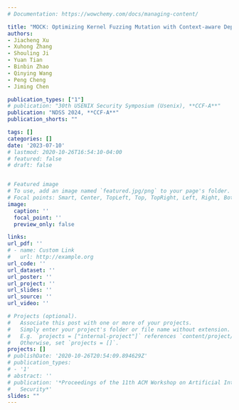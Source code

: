 ```yaml
---
# Documentation: https://wowchemy.com/docs/managing-content/

title: "MOCK: Optimizing Kernel Fuzzing Mutation with Context-aware Dependency"
authors:
- Jiacheng Xu
- Xuhong Zhang
- Shouling Ji
- Yuan Tian
- Binbin Zhao
- Qinying Wang
- Peng Cheng
- Jiming Chen

publication_types: ["1"]
# publication: "30th USENIX Security Symposium (Usenix), **CCF-A**"
publication: "NDSS 2024, **CCF-A**"
publication_shorts: ""

tags: []
categories: []
date: '2023-07-10'
# lastmod: 2020-10-26T16:54:10-04:00
# featured: false
# draft: false


# Featured image
# To use, add an image named `featured.jpg/png` to your page's folder.
# Focal points: Smart, Center, TopLeft, Top, TopRight, Left, Right, BottomLeft, Bottom, BottomRight.
image:
  caption: ''
  focal_point: ''
  preview_only: false

links:
url_pdf: ''
# - name: Custom Link
#   url: http://example.org
url_code: ''
url_dataset: ''
url_poster: ''
url_project: ''
url_slides: ''
url_source: ''
url_video: ''

# Projects (optional).
#   Associate this post with one or more of your projects.
#   Simply enter your project's folder or file name without extension.
#   E.g. `projects = ["internal-project"]` references `content/project/deep-learning/index.md`.
#   Otherwise, set `projects = []`.
projects: []
# publishDate: '2020-10-26T20:54:09.894629Z'
# publication_types:
# - '1'
# abstract: ''
# publication: '*Proceedings of the 11th ACM Workshop on Artificial Intelligence and
#   Security*'
slides: ""
---
```

